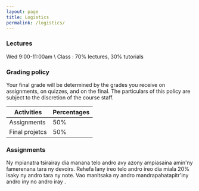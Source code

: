 ```yaml
---
layout: page
title: Logistics
permalink: /logistics/
---
```


### Lectures
Wed 9:00-11:00am \\
Class : 70% lectures, 30% tutorials

### Grading policy

Your final grade will be determined by the grades you receive on assignments, on quizzes, and on the final. The particulars of this policy are subject to the discretion of the course staff.

| Activities     | Percentages |
| ----------- | ----------- |
| Assignments      | 50%       |
| Final projetcs   | 50%        |

### Assignments

Ny mpianatra tsirairay dia manana telo andro avy azony ampiasaina amin'ny famerenana tara ny devoirs. Rehefa lany ireo telo andro ireo dia miala 20% isaky ny andro tara ny note. Vao manitsaka ny andro mandrapahatapitr'iny andro iny no andro iray .